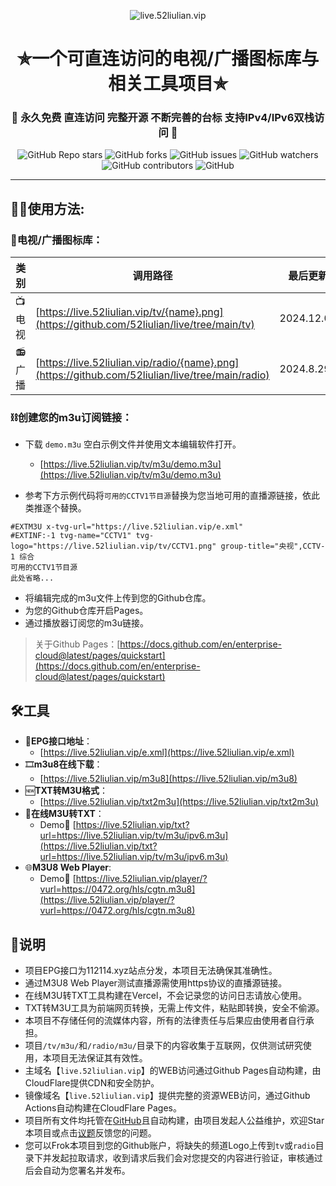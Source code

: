 <p align="center"><img alt="live.52liulian.vip" src="https://live.52liulian.vip/logo.png"></p>
<h1 align="center"> ✯一个可直连访问的电视/广播图标库与相关工具项目✯ </h1>
<h3 align="center">🔕 永久免费 直连访问 完整开源 不断完善的台标 支持IPv4/IPv6双栈访问 🔕</h3>

<p align="center">
<img alt="GitHub Repo stars" src="https://img.shields.io/github/stars/52liulian/live?style=flat-square">
<img alt="GitHub forks" src="https://img.shields.io/github/forks/52liulian/live?style=flat-square">
<img alt="GitHub issues" src="https://img.shields.io/github/issues/52liulian/live?style=flat-square">
<img alt="GitHub watchers" src="https://img.shields.io/github/watchers/52liulian/live?style=flat-square">
<img alt="GitHub contributors" src="https://img.shields.io/github/contributors/52liulian/live?style=flat-square">
<img alt="GitHub" src="https://img.shields.io/github/license/52liulian/live?style=flat-square">
</p>

---

## 🤹‍♂️使用方法:

### 🌇电视/广播图标库：

| 类 别  | 调用路径                                       | 最后更新   |
|-------|------------------------------------------------|------------|
| 📺电视  | [https://live.52liulian.vip/tv/{name}.png](https://github.com/52liulian/live/tree/main/tv) | 2024.12.01    |
| 📻广播  | [https://live.52liulian.vip/radio/{name}.png](https://github.com/52liulian/live/tree/main/radio) | 2024.8.29   |

### ⛓️创建您的m3u订阅链接：
 - 下载 `demo.m3u` 空白示例文件并使用文本编辑软件打开。
   - [https://live.52liulian.vip/tv/m3u/demo.m3u](https://live.52liulian.vip/tv/m3u/demo.m3u)

 - 参考下方示例代码将`可用的CCTV1节目源`替换为您当地可用的直播源链接，依此类推逐个替换。

```
#EXTM3U x-tvg-url="https://live.52liulian.vip/e.xml"
#EXTINF:-1 tvg-name="CCTV1" tvg-logo="https://live.52liulian.vip/tv/CCTV1.png" group-title="央视",CCTV-1 综合
可用的CCTV1节目源
此处省略...
```

 - 将编辑完成的m3u文件上传到您的Github仓库。
 - 为您的Github仓库开启Pages。
 - 通过播放器订阅您的m3u链接。

> 关于Github Pages：[https://docs.github.com/en/enterprise-cloud@latest/pages/quickstart](https://docs.github.com/en/enterprise-cloud@latest/pages/quickstart)

## 🛠️工具
- 📆**EPG接口地址**：
  -  [https://live.52liulian.vip/e.xml](https://live.52liulian.vip/e.xml)
- 🎞️**m3u8在线下载**：
  -  [https://live.52liulian.vip/m3u8](https://live.52liulian.vip/m3u8)
- 🆕**TXT转M3U格式**：
  - [https://live.52liulian.vip/txt2m3u](https://live.52liulian.vip/txt2m3u)
- 📄**在线M3U转TXT**：
  - Demo🔗 [https://live.52liulian.vip/txt?url=https://live.52liulian.vip/tv/m3u/ipv6.m3u](https://live.52liulian.vip/txt?url=https://live.52liulian.vip/tv/m3u/ipv6.m3u)
- 🌐**M3U8 Web Player**:
  - Demo🔗 [https://live.52liulian.vip/player/?vurl=https://0472.org/hls/cgtn.m3u8](https://live.52liulian.vip/player/?vurl=https://0472.org/hls/cgtn.m3u8)

## 📖说明
- 项目EPG接口为112114.xyz站点分发，本项目无法确保其准确性。
- 通过M3U8 Web Player测试直播源需使用https协议的直播源链接。
- 在线M3U转TXT工具构建在Vercel，不会记录您的访问日志请放心使用。
- TXT转M3U工具为前端网页转换，无需上传文件，粘贴即转换，安全不偷源。
- 本项目不存储任何的流媒体内容，所有的法律责任与后果应由使用者自行承担。
- 项目`/tv/m3u/`和`/radio/m3u/`目录下的内容收集于互联网，仅供测试研究使用，本项目无法保证其有效性。
- 主域名【`live.52liulian.vip`】的WEB访问通过Github Pages自动构建，由CloudFlare提供CDN和安全防护。
- 镜像域名【`live.52liulian.vip`】提供完整的资源WEB访问，通过Github Actions自动构建在CloudFlare Pages。
- 项目所有文件均托管在[GitHub](https://github.com/52liulian/live)且自动构建，由项目发起人公益维护，欢迎Star本项目或点击[议题](https://github.com/52liulian/live/issues/new/choose)反馈您的问题。
- 您可以Frok本项目到您的Github账户，将缺失的频道Logo上传到`tv`或`radio`目录下并发起拉取请求，收到请求后我们会对您提交的内容进行验证，审核通过后会自动为您署名并发布。
